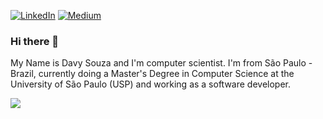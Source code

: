 [![LinkedIn](https://www.iconfinder.com/icons/401469/download/png/16)](https://www.linkedin.com/in/davysouza/en)
[![Medium](https://www.iconfinder.com/icons/5296526/download/png/16)](https://davysouza.medium.com/)

### Hi there 👋

My Name is Davy Souza and I'm computer scientist. I'm from São Paulo - Brazil, currently doing a Master's Degree in Computer Science at the University of São Paulo (USP) and working as a software developer.

<!-- <img align="center" src="https://github-readme-stats.vercel.app/api/top-langs/?username=davysouza" /> -->
<img align="center" src="https://github-readme-stats.vercel.app/api/?username=davysouza" />

<!--
**davysouza/davysouza** is a ✨ _special_ ✨ repository because its `README.md` (this file) appears on your GitHub profile.

Here are some ideas to get you started:

- 🔭 I’m currently working on ...
- 🌱 I’m currently learning ...
- 👯 I’m looking to collaborate on ...
- 🤔 I’m looking for help with ...
- 💬 Ask me about ...
- 📫 How to reach me: ...
- 😄 Pronouns: ...
- ⚡ Fun fact: ...
-->
